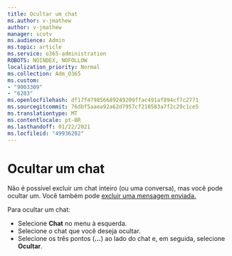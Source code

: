 ```yaml
---
title: Ocultar um chat
ms.author: v-jmathew
author: v-jmathew
manager: scotv
ms.audience: Admin
ms.topic: article
ms.service: o365-administration
ROBOTS: NOINDEX, NOFOLLOW
localization_priority: Normal
ms.collection: Adm_O365
ms.custom:
- "9003309"
- "6203"
ms.openlocfilehash: df17f479856689249209ffac491af894cf7c2771
ms.sourcegitcommit: 76dbf5aaea92a62d7957cf210583a7f2c29c1ce5
ms.translationtype: MT
ms.contentlocale: pt-BR
ms.lasthandoff: 01/22/2021
ms.locfileid: "49936202"
---
```

# <a name="hide-a-chat"></a>Ocultar um chat

Não é possível excluir um chat inteiro (ou uma conversa), mas você pode ocultar um. Você também pode [excluir uma mensagem enviada.](https://support.office.com/client/delete-a-message-you-have-sent-67bd76a5-04e7-46ea-9ef0-5800865cb8f3)

Para ocultar um chat:

- Selecione **Chat** no menu à esquerda.
- Selecione o chat que você deseja ocultar.
- Selecione os três pontos (**...**) ao lado do chat e, em seguida, selecione **Ocultar**.

